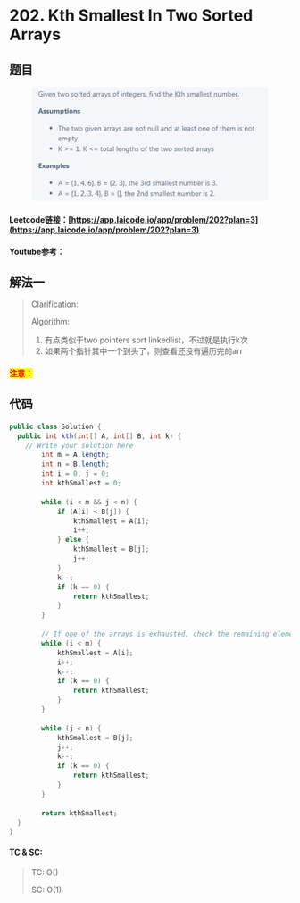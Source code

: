 # 202. Kth Smallest In Two Sorted Arrays

## 题目

<figure><img src="../../.gitbook/assets/image.png" alt=""><figcaption></figcaption></figure>

#### Leetcode链接：[https://app.laicode.io/app/problem/202?plan=3](https://app.laicode.io/app/problem/202?plan=3)

#### Youtube参考：

## 解法一

> Clarification:&#x20;
>
> Algorithm:&#x20;
>
> 1. 有点类似于two pointers sort linkedlist，不过就是执行k次
> 2. 如果两个指针其中一个到头了，则查看还没有遍历完的arr

#### <mark style="color:red;">注意：</mark>

## 代码

```java
public class Solution {
  public int kth(int[] A, int[] B, int k) {
    // Write your solution here
        int m = A.length;
        int n = B.length;
        int i = 0, j = 0;
        int kthSmallest = 0;

        while (i < m && j < n) {
            if (A[i] < B[j]) {
                kthSmallest = A[i];
                i++;
            } else {
                kthSmallest = B[j];
                j++;
            }
            k--;
            if (k == 0) {
                return kthSmallest;
            }
        }

        // If one of the arrays is exhausted, check the remaining elements in the other array
        while (i < m) {
            kthSmallest = A[i];
            i++;
            k--;
            if (k == 0) {
                return kthSmallest;
            }
        }

        while (j < n) {
            kthSmallest = B[j];
            j++;
            k--;
            if (k == 0) {
                return kthSmallest;
            }
        }

        return kthSmallest;
  }
}

```

#### TC & SC:&#x20;

> TC: O()
>
> SC: O(1)

